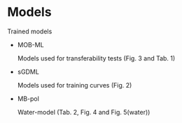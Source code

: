 # Models

Trained models 

- MOB-ML
	
	Models used for transferability tests (Fig. 3 and Tab. 1)

- sGDML

	Models used for training curves (Fig. 2)

- MB-pol
	
 	Water-model (Tab. 2, Fig. 4 and Fig. 5(water))
